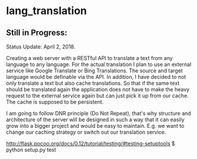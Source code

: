# lang_translation

## Still in Progress:
Status Update: April 2, 2018.

Creating a web server with a RESTful API to translate a text from any language to any language. For the actual translation I plan to use an external service like Google Translate or Bing Translations. The source and target language would be definable via the API. In addition, I have decided to not only translate a text but also cache translations. So that if the same text should be translated again the application does not have to make the heavy request to the external service again but can just pick it up from our cache. The cache is supposed to be persistent.

I am going to follow DNR principle (Do Not Repeat), that's why  structure and architecture of the server will be designed in such a way that it can easily grow into a bigger project and would be easy to maintain. E.g. we want to change our caching strategy or switch out our translation service.




http://flask.pocoo.org/docs/0.12/tutorial/testing/#testing-setuptools
$ python setup.py test